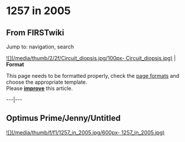 # 1257 in 2005

## From FIRSTwiki

Jump to: navigation, search

[![](/media/thumb/2/2f/Circuit_diopsis.jpg/100px-
Circuit_diopsis.jpg)](Image:Circuit_diopsis.jpg) | **Format**

This page needs to be formatted properly, check the [page formats](FIRSTwiki:Page_formats "FIRSTwiki:Page formats") and choose the appropriate template.<br>
Please **[improve](http://www.firstwiki.net/index.php?title=1257_in_2005&action=edit "http://www.firstwiki.net/index.php?title=1257_in_2005&action=edit")** this article.

---|---

## Optimus Prime/Jenny/Untitled

[![](/media/thumb/f/f1/1257_in_2005.jpg/600px-
1257_in_2005.jpg)](Image:1257_in_2005.jpg)
